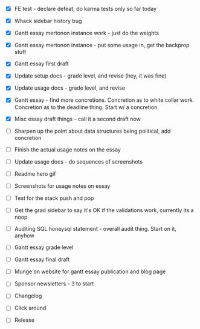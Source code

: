 - [x] FE test - declare defeat, do karma tests only so far today

- [x] Whack sidebar history bug

- [x] Gantt essay mertonon instance work - just do the weights
- [x] Gantt essay mertonon instance - put some usage in, get the backprop stuff
- [x] Gantt essay first draft
- [x] Update setup docs - grade level, and revise (hey, it was fine)
- [x] Update usage docs - grade level, and revise

- [x] Gantt essay - find more concretions. Concretion as to white collar work. Concretion as to the deadline thing. Start w/ a concretion.
- [x] Misc essay draft things - call it a second draft now

- [ ] Sharpen up the point about data structures being political, add concretion
- [ ] Finish the actual usage notes on the essay
- [ ] Update usage docs - do sequences of screenshots
- [ ] Readme hero gif
- [ ] Screenshots for usage notes on essay
- [ ] Test for the stack push and pop
- [ ] Get the grad sidebar to say it's OK if the validations work, currently its a noop
- [ ] Auditing SQL honeysql statement - overall audit thing. Start on it, anyhow
- [ ] Gantt essay grade level
- [ ] Gantt essay final draft
- [ ] Munge on website for gantt essay publication and blog page
- [ ] Sponsor newsletters - 3 to start
- [ ] Changelog
- [ ] Click around
- [ ] Release
